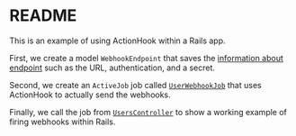 # README

This is an example of using ActionHook within a Rails app.

First, we create a model `WebhookEndpoint` that saves the [information about endpoint](db/schema.rb#L21-L28) such as the URL, authentication, and a secret.

Second, we create an `ActiveJob` job called [`UserWebhookJob`](app/jobs/user_webhook_job.rb) that uses ActionHook to actually send the webhooks.

Finally, we call the job from [`UsersController`](app/controllers/users_controller.rb) to show a working example of firing webhooks within Rails.